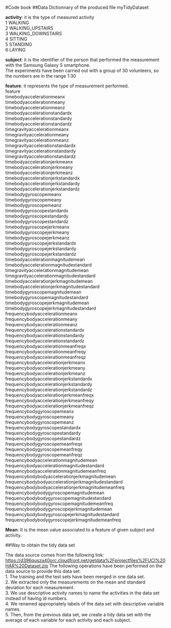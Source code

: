 #Code book
##Data Dictionnary of the produced file myTidyDataset

**activity**: it is the type of measured activity  
1 WALKING  
2 WALKING_UPSTAIRS  
3 WALKING_DOWNSTAIRS  
4 SITTING  
5 STANDING  
6 LAYING  

**subject**: it is the identifier of the person that performed the measurement with the Samsung Galaxy S smartphone.  
		The experiments have been carried out with a group of 30 volunteers, so the numbers are in the range 1:30  
		
**feature**: it represents the type of measurement performed.  
 feature  
	timebodyaccelerationmeanx  
	timebodyaccelerationmeany  
	timebodyaccelerationmeanz   
	timebodyaccelerationstandardx   
	timebodyaccelerationstandardy   
	timebodyaccelerationstandardz   
	timegravityaccelerationmeanx  
	timegravityaccelerationmeany  
	timegravityaccelerationmeanz  
	timegravityaccelerationstandardx  
	timegravityaccelerationstandardy  
	timegravityaccelerationstandardz  
	timebodyaccelerationjerkmeanx  
	timebodyaccelerationjerkmeany  
	timebodyaccelerationjerkmeanz  
	timebodyaccelerationjerkstandardx  
	timebodyaccelerationjerkstandardy  
	timebodyaccelerationjerkstandardz  
	timebodygyroscopemeanx  
	timebodygyroscopemeany  
	timebodygyroscopemeanz  
	timebodygyroscopestandardx  
	timebodygyroscopestandardy  
	timebodygyroscopestandardz  
	timebodygyroscopejerkmeanx  
	timebodygyroscopejerkmeany  
	timebodygyroscopejerkmeanz  
	timebodygyroscopejerkstandardx  
	timebodygyroscopejerkstandardy  
	timebodygyroscopejerkstandardz  
	timebodyaccelerationmagnitudemean  
	timebodyaccelerationmagnitudestandard  
	timegravityaccelerationmagnitudemean   
	timegravityaccelerationmagnitudestandard  
	timebodyaccelerationjerkmagnitudemean  
	timebodyaccelerationjerkmagnitudestandard  
	timebodygyroscopemagnitudemean  
	timebodygyroscopemagnitudestandard  
	timebodygyroscopejerkmagnitudemean  
	timebodygyroscopejerkmagnitudestandard  
	frequencybodyaccelerationmeanx  
	frequencybodyaccelerationmeany  
	frequencybodyaccelerationmeanz  
	frequencybodyaccelerationstandardx  
	frequencybodyaccelerationstandardy  
	frequencybodyaccelerationstandardz  
	frequencybodyaccelerationmeanfreqx  
	frequencybodyaccelerationmeanfreqy  
	frequencybodyaccelerationmeanfreqz  
	frequencybodyaccelerationjerkmeanx  
	frequencybodyaccelerationjerkmeany  
	frequencybodyaccelerationjerkmeanz  
	frequencybodyaccelerationjerkstandardx  
	frequencybodyaccelerationjerkstandardy  
	frequencybodyaccelerationjerkstandardz  
	frequencybodyaccelerationjerkmeanfreqx  
	frequencybodyaccelerationjerkmeanfreqy  
	frequencybodyaccelerationjerkmeanfreqz  
	frequencybodygyroscopemeanx  
	frequencybodygyroscopemeany  
	frequencybodygyroscopemeanz  
	frequencybodygyroscopestandardx  
	frequencybodygyroscopestandardy  
	frequencybodygyroscopestandardz  
	frequencybodygyroscopemeanfreqx  
	frequencybodygyroscopemeanfreqy  
	frequencybodygyroscopemeanfreqz  
	frequencybodyaccelerationmagnitudemean  
	frequencybodyaccelerationmagnitudestandard  
	frequencybodyaccelerationmagnitudemeanfreq  
	frequencybodybodyaccelerationjerkmagnitudemean  
	frequencybodybodyaccelerationjerkmagnitudestandard  
	frequencybodybodyaccelerationjerkmagnitudemeanfreq  
	frequencybodybodygyroscopemagnitudemean  
	frequencybodybodygyroscopemagnitudestandard  
	frequencybodybodygyroscopemagnitudemeanfreq  
	frequencybodybodygyroscopejerkmagnitudemean  
	frequencybodybodygyroscopejerkmagnitudestandard  
	frequencybodybodygyroscopejerkmagnitudemeanfreq  

**Mean**: It is the mean value associated to a feature of given subject and activity.  


##Way to obtain the tidy data set

The data source comes from the following link:  https://d396qusza40orc.cloudfront.net/getdata%2Fprojectfiles%2FUCI%20HAR%20Dataset.zip
The following operations have been performed on the data source to provide this data set:  
	1. The training and the test sets have been merged in one data set.  
	2. We extracted only the measurements on the mean and standard deviation for each measurement.  
	3. We use descriptive activity names to name the activities in the data set instead of having id numbers.  
	4. We renamed appropriately labels of the data set with descriptive variable names.  
	5. Then, from the previous data set, we create a tidy data set with the average of each variable for each activity and each subject.   



